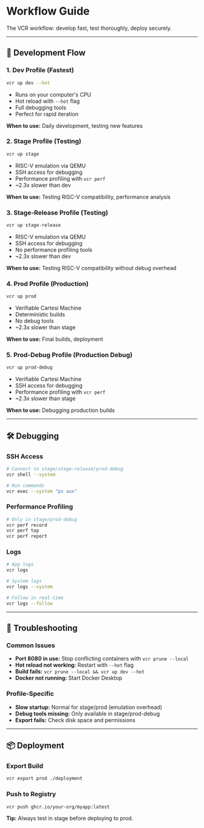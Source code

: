 # Workflow Guide

The VCR workflow: develop fast, test thoroughly, deploy securely.

---

## 🔄 Development Flow

### 1. Dev Profile (Fastest)
```bash
vcr up dev --hot
```
- Runs on your computer's CPU
- Hot reload with `--hot` flag
- Full debugging tools
- Perfect for rapid iteration

**When to use:** Daily development, testing new features

### 2. Stage Profile (Testing)
```bash
vcr up stage
```
- RISC-V emulation via QEMU
- SSH access for debugging
- Performance profiling with `vcr perf`
- ~2.3x slower than dev

**When to use:** Testing RISC-V compatibility, performance analysis

### 3. Stage-Release Profile (Testing)
```bash
vcr up stage-release
```
- RISC-V emulation via QEMU
- SSH access for debugging
- No performance profiling tools
- ~2.3x slower than dev

**When to use:** Testing RISC-V compatibility without debug overhead

### 4. Prod Profile (Production)
```bash
vcr up prod
```
- Verifiable Cartesi Machine
- Deterministic builds
- No debug tools
- ~2.3x slower than stage

**When to use:** Final builds, deployment

### 5. Prod-Debug Profile (Production Debug)
```bash
vcr up prod-debug
```
- Verifiable Cartesi Machine
- SSH access for debugging
- Performance profiling with `vcr perf`
- ~2.3x slower than stage

**When to use:** Debugging production builds

---

## 🛠️ Debugging

### SSH Access
```bash
# Connect to stage/stage-release/prod-debug
vcr shell --system

# Run commands
vcr exec --system "ps aux"
```

### Performance Profiling
```bash
# Only in stage/prod-debug
vcr perf record
vcr perf top
vcr perf report
```

### Logs
```bash
# App logs
vcr logs

# System logs
vcr logs --system

# Follow in real-time
vcr logs --follow
```

---

## 🚨 Troubleshooting

### Common Issues
- **Port 8080 in use:** Stop conflicting containers with `vcr prune --local`
- **Hot reload not working:** Restart with `--hot` flag
- **Build fails:** `vcr prune --local && vcr up dev --hot`
- **Docker not running:** Start Docker Desktop

### Profile-Specific
- **Slow startup:** Normal for stage/prod (emulation overhead)
- **Debug tools missing:** Only available in stage/prod-debug
- **Export fails:** Check disk space and permissions

---

## 📦 Deployment

### Export Build
```bash
vcr export prod ./deployment
```

### Push to Registry
```bash
vcr push ghcr.io/your-org/myapp:latest
```

**Tip:** Always test in stage before deploying to prod. 